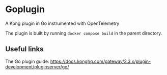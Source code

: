 # Goplugin

A Kong plugin in Go instrumented with OpenTelemetry

The plugin is built by running `docker compose build` in the parent directory.

## Useful links
The Go plugin guide:
https://docs.konghq.com/gateway/3.3.x/plugin-development/pluginserver/go/

